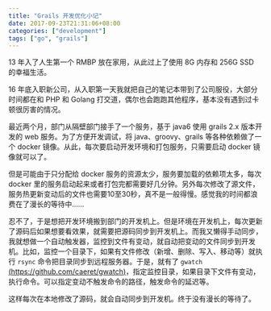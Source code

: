```yaml
---
title: "Grails 开发优化小记"
date: 2017-09-23T21:31:06+08:00
categories: ["development"]
tags: ["go", "grails"]
---
```


13 年入了人生第一个 RMBP 放在家用，从此过上了使用 8G 内存和 256G SSD 的幸福生活。

16 年底入职新公司，从入职第一天我就把自己的笔记本带到了公司服役，大部分时间都在和 PHP 和 Golang 打交道，偶尔也会跑跑其他程序，基本没有遇到过卡顿很厉害的情况。

最近两个月，部门从隔壁部门接手了一个服务，基于 java6 使用 grails 2.x 版本开发的 web 服务。为了方便开发调试，将 java、groovy、grails 等各种依赖做了一个 docker 镜像。从此，每次要启动开发环境和打包服务，只需要启动 docker 镜像就可以了。

但是可能由于只分配给 docker 服务的资源太少，服务要加载的依赖项太多，每次 docker 里的服务启动起来或者打包完都需要好几分钟。另外每次修改了源文件，服务热更新变动后的文件也需要10至30秒，真不是一般得慢。感觉我的时间都浪费在了漫长的等待中……

忍不了，于是想把开发环境搬到部门的开发机上。但是环境在开发机上，每次更新了源码后如果想要看效果，就需要把源码同步到开发机上。而我又懒得手动同步，我就想做一个自动触发器，监控到文件有变动，就自动把变动的文件同步到开发机。比如，监控一个目录下，如果有文件修改（新增、删除、写入、移动等）就执行 `rsync` 命令把目录同步到远程服务器。于是，就有了 `gwatch` [(https://github.com/caeret/gwatch)](https://github.com/caeret/gwatch)，指定监控目录，如果目录下文件有变动，执行命令。可以指定变动不触发命令的路径，触发命令的延迟等。

这样每次在本地修改了源码，就会自动同步到开发机。终于没有漫长的等待了。

